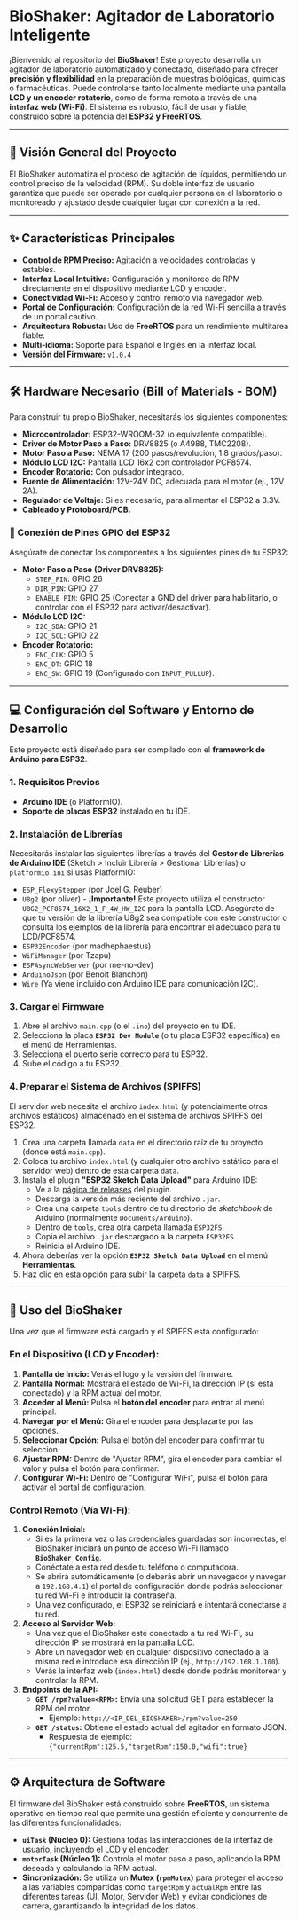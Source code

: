 # BioShaker: Agitador de Laboratorio Inteligente

¡Bienvenido al repositorio del **BioShaker**! Este proyecto desarrolla un agitador de laboratorio automatizado y conectado, diseñado para ofrecer **precisión y flexibilidad** en la preparación de muestras biológicas, químicas o farmacéuticas. Puede controlarse tanto localmente mediante una pantalla **LCD y un encoder rotatorio**, como de forma remota a través de una **interfaz web (Wi-Fi)**. El sistema es robusto, fácil de usar y fiable, construido sobre la potencia del **ESP32 y FreeRTOS**.

---

## 🔬 Visión General del Proyecto

El BioShaker automatiza el proceso de agitación de líquidos, permitiendo un control preciso de la velocidad (RPM). Su doble interfaz de usuario garantiza que puede ser operado por cualquier persona en el laboratorio o monitoreado y ajustado desde cualquier lugar con conexión a la red.

---

## ✨ Características Principales

* **Control de RPM Preciso:** Agitación a velocidades controladas y estables.
* **Interfaz Local Intuitiva:** Configuración y monitoreo de RPM directamente en el dispositivo mediante LCD y encoder.
* **Conectividad Wi-Fi:** Acceso y control remoto vía navegador web.
* **Portal de Configuración:** Configuración de la red Wi-Fi sencilla a través de un portal cautivo.
* **Arquitectura Robusta:** Uso de **FreeRTOS** para un rendimiento multitarea fiable.
* **Multi-idioma:** Soporte para Español e Inglés en la interfaz local.
* **Versión del Firmware:** `v1.0.4`

---

## 🛠️ Hardware Necesario (Bill of Materials - BOM)

Para construir tu propio BioShaker, necesitarás los siguientes componentes:

* **Microcontrolador:** ESP32-WROOM-32 (o equivalente compatible).
* **Driver de Motor Paso a Paso:** DRV8825 (o A4988, TMC2208).
* **Motor Paso a Paso:** NEMA 17 (200 pasos/revolución, 1.8 grados/paso).
* **Módulo LCD I2C:** Pantalla LCD 16x2 con controlador PCF8574.
* **Encoder Rotatorio:** Con pulsador integrado.
* **Fuente de Alimentación:** 12V-24V DC, adecuada para el motor (ej., 12V 2A).
* **Regulador de Voltaje:** Si es necesario, para alimentar el ESP32 a 3.3V.
* **Cableado y Protoboard/PCB.**

### 📌 Conexión de Pines GPIO del ESP32

Asegúrate de conectar los componentes a los siguientes pines de tu ESP32:

* **Motor Paso a Paso (Driver DRV8825):**
    * `STEP_PIN`: GPIO 26
    * `DIR_PIN`: GPIO 27
    * `ENABLE_PIN`: GPIO 25 (Conectar a GND del driver para habilitarlo, o controlar con el ESP32 para activar/desactivar).
* **Módulo LCD I2C:**
    * `I2C_SDA`: GPIO 21
    * `I2C_SCL`: GPIO 22
* **Encoder Rotatorio:**
    * `ENC_CLK`: GPIO 5
    * `ENC_DT`: GPIO 18
    * `ENC_SW`: GPIO 19 (Configurado con `INPUT_PULLUP`).

---

## 💻 Configuración del Software y Entorno de Desarrollo

Este proyecto está diseñado para ser compilado con el **framework de Arduino para ESP32**.

### 1\. Requisitos Previos

* **Arduino IDE** (o PlatformIO).
* **Soporte de placas ESP32** instalado en tu IDE.

### 2\. Instalación de Librerías

Necesitarás instalar las siguientes librerías a través del **Gestor de Librerías de Arduino IDE** (Sketch \> Incluir Librería \> Gestionar Librerías) o `platformio.ini` si usas PlatformIO:

* `ESP_FlexyStepper` (por Joel G. Reuber)
* `U8g2` (por oliver) - **¡Importante\!** Este proyecto utiliza el constructor `U8G2_PCF8574_16X2_1_F_4W_HW_I2C` para la pantalla LCD. Asegúrate de que tu versión de la librería U8g2 sea compatible con este constructor o consulta los ejemplos de la librería para encontrar el adecuado para tu LCD/PCF8574.
* `ESP32Encoder` (por madhephaestus)
* `WiFiManager` (por Tzapu)
* `ESPAsyncWebServer` (por me-no-dev)
* `ArduinoJson` (por Benoit Blanchon)
* `Wire` (Ya viene incluido con Arduino IDE para comunicación I2C).

### 3\. Cargar el Firmware

1.  Abre el archivo `main.cpp` (o el `.ino`) del proyecto en tu IDE.
2.  Selecciona la placa **`ESP32 Dev Module`** (o tu placa ESP32 específica) en el menú de Herramientas.
3.  Selecciona el puerto serie correcto para tu ESP32.
4.  Sube el código a tu ESP32.

### 4\. Preparar el Sistema de Archivos (SPIFFS)

El servidor web necesita el archivo `index.html` (y potencialmente otros archivos estáticos) almacenado en el sistema de archivos SPIFFS del ESP32.

1.  Crea una carpeta llamada `data` en el directorio raíz de tu proyecto (donde está `main.cpp`).
2.  Coloca tu archivo `index.html` (y cualquier otro archivo estático para el servidor web) dentro de esta carpeta `data`.
3.  Instala el plugin **"ESP32 Sketch Data Upload"** para Arduino IDE:
    * Ve a la [página de releases](https://github.com/espressif/arduino-esp32fs-plugin/releases) del plugin.
    * Descarga la versión más reciente del archivo `.jar`.
    * Crea una carpeta `tools` dentro de tu directorio de *sketchbook* de Arduino (normalmente `Documents/Arduino`).
    * Dentro de `tools`, crea otra carpeta llamada `ESP32FS`.
    * Copia el archivo `.jar` descargado a la carpeta `ESP32FS`.
    * Reinicia el Arduino IDE.
4.  Ahora deberías ver la opción **`ESP32 Sketch Data Upload`** en el menú **Herramientas**.
5.  Haz clic en esta opción para subir la carpeta `data` a SPIFFS.

---

## 🚀 Uso del BioShaker

Una vez que el firmware está cargado y el SPIFFS está configurado:

### En el Dispositivo (LCD y Encoder):

1.  **Pantalla de Inicio:** Verás el logo y la versión del firmware.
2.  **Pantalla Normal:** Mostrará el estado de Wi-Fi, la dirección IP (si está conectado) y la RPM actual del motor.
3.  **Acceder al Menú:** Pulsa el **botón del encoder** para entrar al menú principal.
4.  **Navegar por el Menú:** Gira el encoder para desplazarte por las opciones.
5.  **Seleccionar Opción:** Pulsa el botón del encoder para confirmar tu selección.
6.  **Ajustar RPM:** Dentro de "Ajustar RPM", gira el encoder para cambiar el valor y pulsa el botón para confirmar.
7.  **Configurar Wi-Fi:** Dentro de "Configurar WiFi", pulsa el botón para activar el portal de configuración.

### Control Remoto (Vía Wi-Fi):

1.  **Conexión Inicial:**
    * Si es la primera vez o las credenciales guardadas son incorrectas, el BioShaker iniciará un punto de acceso Wi-Fi llamado **`BioShaker_Config`**.
    * Conéctate a esta red desde tu teléfono o computadora.
    * Se abrirá automáticamente (o deberás abrir un navegador y navegar a `192.168.4.1`) el portal de configuración donde podrás seleccionar tu red Wi-Fi e introducir la contraseña.
    * Una vez configurado, el ESP32 se reiniciará e intentará conectarse a tu red.
2.  **Acceso al Servidor Web:**
    * Una vez que el BioShaker esté conectado a tu red Wi-Fi, su dirección IP se mostrará en la pantalla LCD.
    * Abre un navegador web en cualquier dispositivo conectado a la misma red e introduce esa dirección IP (ej., `http://192.168.1.100`).
    * Verás la interfaz web (`index.html`) desde donde podrás monitorear y controlar la RPM.
3.  **Endpoints de la API:**
    * **`GET /rpm?value=<RPM>`:** Envía una solicitud GET para establecer la RPM del motor.
        * Ejemplo: `http://<IP_DEL_BIOSHAKER>/rpm?value=250`
    * **`GET /status`:** Obtiene el estado actual del agitador en formato JSON.
        * Respuesta de ejemplo: `{"currentRpm":125.5,"targetRpm":150.0,"wifi":true}`

---

## ⚙️ Arquitectura de Software

El firmware del BioShaker está construido sobre **FreeRTOS**, un sistema operativo en tiempo real que permite una gestión eficiente y concurrente de las diferentes funcionalidades:

* **`uiTask` (Núcleo 0):** Gestiona todas las interacciones de la interfaz de usuario, incluyendo el LCD y el encoder.
* **`motorTask` (Núcleo 1):** Controla el motor paso a paso, aplicando la RPM deseada y calculando la RPM actual.
* **Sincronización:** Se utiliza un **Mutex (`rpmMutex`)** para proteger el acceso a las variables compartidas como `targetRpm` y `actualRpm` entre las diferentes tareas (UI, Motor, Servidor Web) y evitar condiciones de carrera, garantizando la integridad de los datos.

